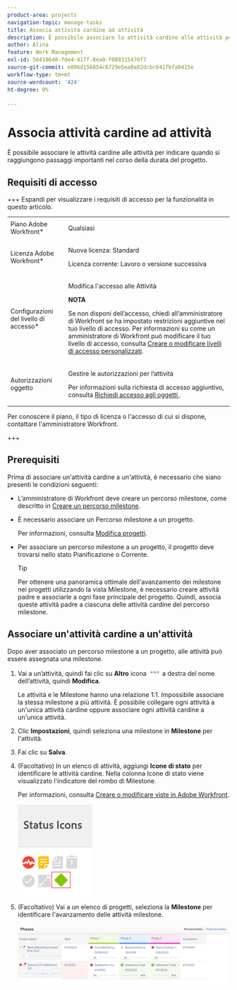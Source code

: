 ```yaml
---
product-area: projects
navigation-topic: manage-tasks
title: Associa attività cardine ad attività
description: È possibile associare le attività cardine alle attività per indicare quando si raggiungono passaggi importanti nel corso della durata del progetto. È necessario associare un percorso milestone a un progetto prima di associare le milestone alle attività del progetto.
author: Alina
feature: Work Management
exl-id: 56410640-fde4-417f-8ea0-f089315476f7
source-git-commit: e896d156854c6729e5ea0a82dcbc641fbfa9415e
workflow-type: tm+mt
source-wordcount: '424'
ht-degree: 0%

---
```


# Associa attività cardine ad attività

<!--Audited: 01/2024-->

È possibile associare le attività cardine alle attività per indicare quando si raggiungono passaggi importanti nel corso della durata del progetto.

## Requisiti di accesso

+++ Espandi per visualizzare i requisiti di accesso per la funzionalità in questo articolo.

<table style="table-layout:auto"> 
 <col> 
 <col> 
 <tbody> 
  <tr> 
   <td role="rowheader">Piano Adobe Workfront*</td> 
   <td> <p>Qualsiasi</p> </td> 
  </tr> 
  <tr> 
   <td role="rowheader">Licenza Adobe Workfront*</td> 
   <td> <p>Nuova licenza: Standard</p> 
   <p>Licenza corrente: Lavoro o versione successiva</p> 
   </td> 
  </tr> 
  <tr> 
   <td role="rowheader">Configurazioni del livello di accesso*</td> 
   <td> <p>Modifica l'accesso alle Attività</p> <p><b>NOTA</b>

Se non disponi dell’accesso, chiedi all’amministratore di Workfront se ha impostato restrizioni aggiuntive nel tuo livello di accesso. Per informazioni su come un amministratore di Workfront può modificare il tuo livello di accesso, consulta <a href="../../../administration-and-setup/add-users/configure-and-grant-access/create-modify-access-levels.md" class="MCXref xref">Creare o modificare livelli di accesso personalizzati</a>.</p> </td>
</tr> 
  <tr> 
   <td role="rowheader">Autorizzazioni oggetto</td> 
   <td> <p>Gestire le autorizzazioni per l’attività</p> <p>Per informazioni sulla richiesta di accesso aggiuntivo, consulta <a href="../../../workfront-basics/grant-and-request-access-to-objects/request-access.md" class="MCXref xref">Richiedi accesso agli oggetti </a>.</p> </td> 
  </tr> 
 </tbody> 
</table>

Per conoscere il piano, il tipo di licenza o l&#39;accesso di cui si dispone, contattare l&#39;amministratore Workfront.

+++

## Prerequisiti

Prima di associare un&#39;attività cardine a un&#39;attività, è necessario che siano presenti le condizioni seguenti:

* L’amministratore di Workfront deve creare un percorso milestone, come descritto in [Creare un percorso milestone](../../../administration-and-setup/customize-workfront/configure-approval-milestone-processes/create-milestone-path.md).

* È necessario associare un Percorso milestone a un progetto.

  Per informazioni, consulta [Modifica progetti](/help/quicksilver/manage-work/projects/manage-projects/edit-projects.md).

* Per associare un percorso milestone a un progetto, il progetto deve trovarsi nello stato Pianificazione o Corrente.

  >[!TIP]
  >
  >Per ottenere una panoramica ottimale dell&#39;avanzamento dei milestone nei progetti utilizzando la vista Milestone, è necessario creare attività padre e associarle a ogni fase principale del progetto. Quindi, associa queste attività padre a ciascuna delle attività cardine del percorso milestone.

## Associare un&#39;attività cardine a un&#39;attività

Dopo aver associato un percorso milestone a un progetto, alle attività può essere assegnata una milestone.

1. Vai a un’attività, quindi fai clic su **Altro** icona ![](assets/more-icon.png) a destra del nome dell’attività, quindi **Modifica**.

   Le attività e le Milestone hanno una relazione 1:1. Impossibile associare la stessa milestone a più attività. È possibile collegare ogni attività a un&#39;unica attività cardine oppure associare ogni attività cardine a un&#39;unica attività.

1. Clic **Impostazioni**, quindi seleziona una milestone in **Milestone** per l&#39;attività.
1. Fai clic su **Salva**.
1. (Facoltativo) In un elenco di attività, aggiungi **Icone di stato** per identificare le attività cardine. Nella colonna Icone di stato viene visualizzato l&#39;indicatore del rombo di Milestone.

   Per informazioni, consulta [Creare o modificare viste in Adobe Workfront](/help/quicksilver/reports-and-dashboards/reports/reporting-elements/create-edit-views.md).

   ![](assets/amwt3.png)

1. (Facoltativo) Vai a un elenco di progetti, seleziona la **Milestone** per identificare l&#39;avanzamento delle attività milestone.

   ![](assets/milestone-view-project-list.png)
